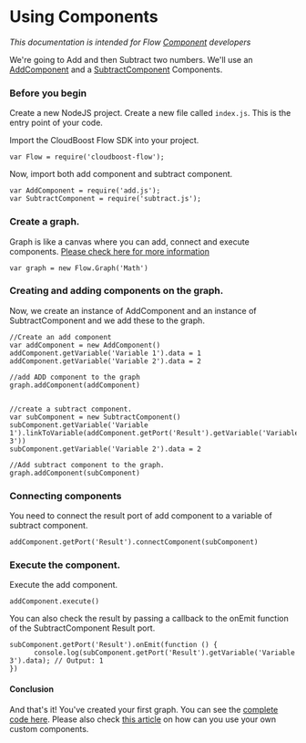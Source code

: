 # Using Components

*This documentation is intended for Flow [Component](../Component/README.md) developers*

We're going to Add and then Subtract two numbers. We'll use an [AddComponent](../examples/add.js) and a [SubtractComponent](../examples/subtract.js) Components. 

### Before you begin

Create a new NodeJS project. Create a new file called `index.js`. This is the entry point of your code. 

Import the CloudBoost Flow SDK into your project. 

```
var Flow = require('cloudboost-flow');
```

Now, import both add component and subtract component. 

```
var AddComponent = require('add.js');
var SubtractComponent = require('subtract.js');
```

### Create a graph. 

Graph is like a canvas where you can add, connect and execute components. [Please check here for more information](../Graph/README.md)

```
var graph = new Flow.Graph('Math')
```

### Creating and adding components on the graph.

Now, we create an instance of AddComponent and an instance of SubtractComponent and we add these to the graph. 

```
//Create an add component
var addComponent = new AddComponent()
addComponent.getVariable('Variable 1').data = 1
addComponent.getVariable('Variable 2').data = 2

//add ADD component to the graph
graph.addComponent(addComponent)


//create a subtract component. 
var subComponent = new SubtractComponent()
subComponent.getVariable('Variable 1').linkToVariable(addComponent.getPort('Result').getVariable('Variable 3'))
subComponent.getVariable('Variable 2').data = 2

//Add subtract component to the graph.
graph.addComponent(subComponent)
```

### Connecting components

You need to connect the result port of add component to a variable of subtract component. 

```
addComponent.getPort('Result').connectComponent(subComponent)
```

### Execute the component. 

Execute the add component. 

```
addComponent.execute()
```

You can also check the result by passing a callback to the onEmit function of the SubtractComponent Result port. 

```
subComponent.getPort('Result').onEmit(function () {
      console.log(subComponent.getPort('Result').getVariable('Variable 3').data); // Output: 1
})
```

#### Conclusion

And that's it! You've created your first graph. You can see the [complete code here](../examples/math.js). Please also check [this article](../examples/create-a-component.md) on how can you use your own custom components. 
